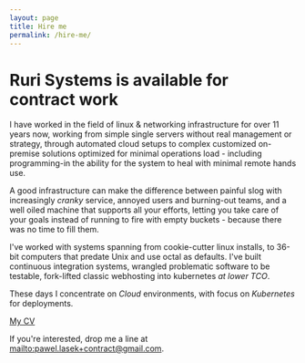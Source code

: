 ```yaml
---
layout: page
title: Hire me
permalink: /hire-me/
---
```


# Ruri Systems is available for contract work

I have worked in the field of linux & networking infrastructure for over 11
years now, working from simple single servers without real management or
strategy, through automated cloud setups to complex customized on-premise
solutions optimized for minimal operations load - including programming-in the
ability for the system to heal with minimal remote hands use.

A good infrastructure can make the difference between painful slog with
increasingly _cranky_ service, annoyed users and burning-out teams, and a well
oiled machine that supports all your efforts, letting you take care of your
goals instead of running to fire with empty buckets - because there was no time to fill them.

I've worked with systems spanning from cookie-cutter linux installs, to 36-bit
computers that predate Unix and use octal as defaults. I've built continuous
integration systems, wrangled problematic software to be testable, fork-lifted
classic webhosting into kubernetes _at lower TCO_. 

These days I concentrate on *Cloud* environments, with focus on *Kubernetes* for
deployments.

[My CV](https://drive.google.com/file/d/0B29CHUBtDZd5N1FJbF92RnBJdkk/view)

If you're interested, drop me a line at [mailto:pawel.lasek+contract@gmail.com](pawel.lasek+contract@gmail.com).
